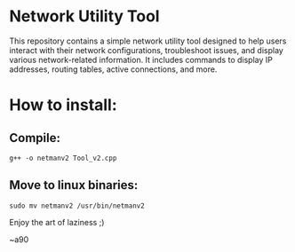 # Network Utility Tool
This repository contains a simple network utility tool designed to help users interact with their network configurations, troubleshoot issues, and display various network-related information. It includes commands to display IP addresses, routing tables, active connections, and more.


# How to install:
Compile:
--------

`g++ -o netmanv2 Tool_v2.cpp`

Move to linux binaries:
-----------------------

`sudo mv netmanv2 /usr/bin/netmanv2`

Enjoy the art of laziness ;)


~a90
